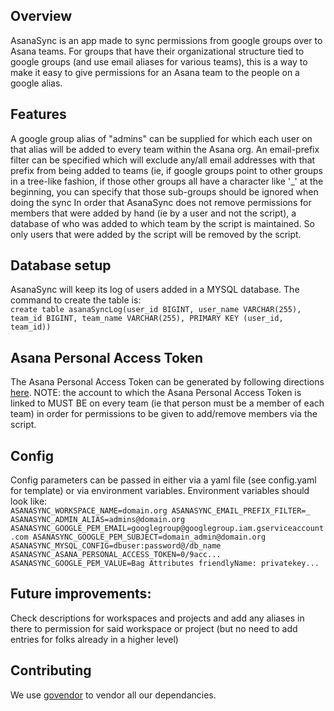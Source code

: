 ## Overview
AsanaSync is an app made to sync permissions from google groups over to Asana teams. For groups that have their organizational structure tied to google groups (and use email aliases for various teams), this is a way to make it easy to give permissions for an Asana team to the people on a google alias.

## Features
A google group alias of "admins" can be supplied for which each user on that alias will be added to every team within the Asana org.
An email-prefix filter can be specified which will exclude any/all email addresses with that prefix from being added to teams (ie, if google groups point to other groups in a tree-like fashion, if those other groups all have a character like '_' at the beginning, you can specify that those sub-groups should be ignored when doing the sync
In order that AsanaSync does not remove permissions for members that were added by hand (ie by a user and not the script), a database of who was added to which team by the script is maintained. So only users that were added by the script will be removed by the script.

## Database setup
AsanaSync will keep its log of users added in a MYSQL database. The command to create the table is:  
`create table asanaSyncLog(user_id BIGINT, user_name VARCHAR(255), team_id BIGINT, team_name VARCHAR(255), PRIMARY KEY (user_id, team_id))`

## Asana Personal Access Token
The Asana Personal Access Token can be generated by following directions [here](https://asana.com/guide/help/api/api). NOTE: the account to which the Asana Personal Access Token is linked to MUST BE on every team (ie that person must be a member of each team) in order for permissions to be given to add/remove members via the script.

## Config
Config parameters can be passed in either via a yaml file (see config.yaml for template) or via environment variables. Environment variables should look like:  
`ASANASYNC_WORKSPACE_NAME=domain.org
ASANASYNC_EMAIL_PREFIX_FILTER=_
ASANASYNC_ADMIN_ALIAS=admins@domain.org
ASANASYNC_GOOGLE_PEM_EMAIL=googlegroup@googlegroup.iam.gserviceaccount.com
ASANASYNC_GOOGLE_PEM_SUBJECT=domain_admin@domain.org
ASANASYNC_MYSQL_CONFIG=dbuser:password@/db_name
ASANASYNC_ASANA_PERSONAL_ACCESS_TOKEN=0/9acc...
ASANASYNC_GOOGLE_PEM_VALUE=Bag Attributes friendlyName: privatekey...`

## Future improvements:
Check descriptions for workspaces and projects and add any aliases in there to permission for said workspace or project (but no need to add entries for folks already in a higher level)

## Contributing
We use [govendor](https://github.com/kardianos/govendor) to vendor all our dependancies.
